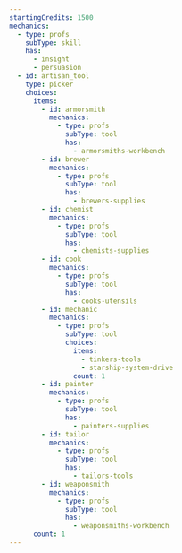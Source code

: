 ```yaml
---
startingCredits: 1500
mechanics:
  - type: profs
    subType: skill
    has:
      - insight
      - persuasion
  - id: artisan_tool
    type: picker
    choices:
      items:
        - id: armorsmith
          mechanics:
            - type: profs
              subType: tool
              has:
                - armorsmiths-workbench
        - id: brewer
          mechanics:
            - type: profs
              subType: tool
              has:
                - brewers-supplies
        - id: chemist
          mechanics:
            - type: profs
              subType: tool
              has:
                - chemists-supplies
        - id: cook
          mechanics:
            - type: profs
              subType: tool
              has:
                - cooks-utensils
        - id: mechanic
          mechanics:
            - type: profs
              subType: tool
              choices:
                items:
                  - tinkers-tools
                  - starship-system-drive
                count: 1
        - id: painter
          mechanics:
            - type: profs
              subType: tool
              has:
                - painters-supplies
        - id: tailor
          mechanics:
            - type: profs
              subType: tool
              has:
                - tailors-tools
        - id: weaponsmith
          mechanics:
            - type: profs
              subType: tool
              has:
                - weaponsmiths-workbench
      count: 1
---
```

